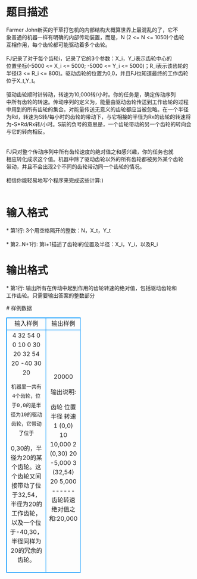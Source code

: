 # 

 
 # 题目描述 
<p>
    Farmer John新买的干草打包机的内部结构大概算世界上最混乱的了，它不<br>象普通的机器一样有明确的内部传动装置，而是，N (2 <= N <= 1050)个齿轮<br>互相作用，每个齿轮都可能驱动着多个齿轮。<br><br>    FJ记录了对于每个齿轮i，记录了它的3个参数：X_i，Y_i表示齿轮中心的<br>位置坐标(-5000 <= X_i <= 5000; -5000 <= Y_i <= 5000)；R_i表示该齿轮的<br>半径(3 <= R_i <= 800)。驱动齿轮的位置为0,0，并且FJ也知道最终的工作齿轮<br>位于X_t,Y_t。<br><br>    驱动齿轮顺时针转动，转速为10,000转/小时。你的任务是，确定传动序列<br>中所有齿轮的转速。传动序列的定义为，能量由驱动齿轮传送到工作齿轮的过程<br>中用到的所有齿轮的集合。对能量传送无意义的齿轮都应当被忽略。在一个半径<br>为Rd，转速为S转/每小时的齿轮的带动下，与它相接的半径为Rx的齿轮的转速将<br>为-S*Rd/Rx转/小时。S前的负号的意思是，一个齿轮带动的另一个齿轮的转向会<br>与它的转向相反。<br><br><br>    FJ只对整个传动序列中所有齿轮速度的绝对值之和感兴趣，你的任务也就<br>相应转化成求这个值。机器中除了驱动齿轮以外的所有齿轮都被另外某个齿轮<br>带动，并且不会出现2个不同的齿轮带动同一个齿轮的情况。<br><br>    相信你能轻易地写个程序来完成这些计算:)<br><br></p> 

 
 # 输入格式 
<p>
* 第1行: 3个用空格隔开的整数：N，X_t，Y_t<br><br>* 第2..N+1行: 第i+1描述了齿轮i的位置及半径：X_i，Y_i，以及R_i<br></p> 

 
 # 输出格式 
<p>
* 第1行: 输出所有在传动中起到作用的齿轮转速的绝对值，包括驱动齿轮和<br>         工作齿轮。只需要输出答案的整数部分<br></p> 
# 样例数据
<style>
        table,table tr th, table tr td { border:1px solid #0094ff; }
        table { width: 200px; min-height: 25px; line-height: 25px; text-align: center; border-collapse: collapse;}   
    </style>
<table>
	<tr>
		<td>输入样例</td>
		<td>输出样例</td>
	</tr>
<tr><td>4 32 54
0 0 10
0 30 20
32 54 20
-40 30 20


    机器里一共有4个齿轮，位于0,0的是半径为10的驱动齿轮，它带动了位于
0,30的，半径为20的某个齿轮。这个齿轮又间接带动了位于32,54，半径为20的
工作齿轮，以及一个位于-40,30，半径同样为20的冗余的齿轮。

</td><td>20000

输出说明:

齿轮 位置  半径     转速
1 (0,0)     10     10,000
2 (0,30)    20     -5,000
3 (32,54)   20      5,000
                   ------
齿轮转速绝对值之和:20,000</td></tr></table>

